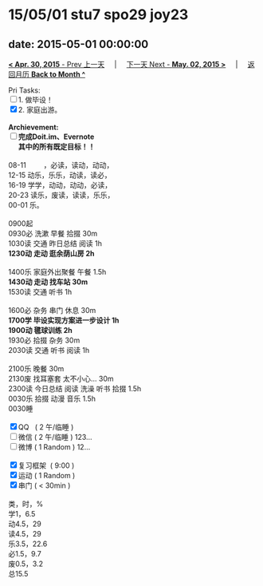 # 15/05/01 stu7 spo29 joy23

date: 2015-05-01 00:00:00
---
[**< Apr. 30, 2015** - Prev 上一天](/lifelogs/2015/04/d30.html) &nbsp; &nbsp; | &nbsp; &nbsp; [下一天 Next - **May. 02, 2015 >**](/lifelogs/2015/05/d02.html) &nbsp; &nbsp; |  &nbsp; &nbsp; [返回月历 **Back to Month ^**](/lifelogs/2015/05/index.html)
<br/><div>Pri Tasks:</div>	<div><input type="checkbox" />1. 做毕设！</div>	<div><input type="checkbox" checked="true" />2. 家庭出游。</div>	<div><br/></div>	<div><strong>Archievement:</strong></div>	<div><strong><input type="checkbox" /></strong><strong>完成Doit.im、</strong><strong>Evernote</strong></div>	<div><strong>      其中的</strong><strong>所有</strong><strong>既定目标！！</strong></div>	<div><br/></div>	<div>08-11         ，必读，读动，动动，</div>	<div>12-15 动乐，乐乐，动读，读必，</div>	<div>16-19 学学，动动，动动，必读，</div>	<div>20-23 读乐，废读，读读，乐乐，</div><div>00-01 乐。</div>	<div><br/></div>	<div>0900起</div>	<div>0930必 洗漱 早餐 拾掇 30m</div>	<div>1030读 交通 昨日总结 阅读 1h</div>	<div><strong>1230动 走动 逛余荫山房 2h</strong></div>	<div><br/></div>	<div>1400乐 家庭外出聚餐 午餐 1.5h</div>	<div><strong>1430动 走动 找车站 30m</strong></div>	<div>1530读 交通 听书 1h</div>	<div><br/></div>	<div>1600必 杂务 串门 休息 30m</div>	<div><strong>1700学 毕设实现方案进一步设计 1h</strong></div>	<div><strong>1900动 毽球训练 2h</strong></div>	<div>1930必 拾掇 杂务 30m</div>	<div>2030读 交通 听书 阅读 1h</div>	<div><br/></div>	<div>2100乐 晚餐 30m</div>	<div>2130废 找耳塞套 太不小心… 30m</div>	<div>2300读 今日总结 阅读 洗澡 听书 拾掇 1.5h</div>	<div>0030乐 拾掇 动漫 音乐 1.5h</div>	<div>0030睡</div>	<div><br/></div>	<div><input type="checkbox" checked="true" />QQ   ( 2 午/临睡 )</div>	<div><input type="checkbox" />微信 ( 2 午/临睡 ) 123…</div>	<div><input type="checkbox" />微博 ( 1 Random ) 12…</div>	<div><br/></div>	<div><input type="checkbox" checked="true" />复习框架  ( 9:00 )</div>	<div><input type="checkbox" checked="true" />运动 ( 1 Random )</div>	<div><input type="checkbox" checked="true" />串门 ( < 30min )</div>	<div><br/></div>	<div>类，时，%</div>	<div>学1，6.5</div>	<div>动4.5，29</div>	<div>读4.5，29</div>	<div>乐3.5，22.6</div>	<div>必1.5，9.7</div>	<div>废0.5，3.2</div>	<div>总15.5</div>
